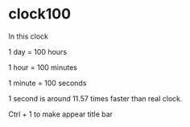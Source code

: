# clock100
In this clock

1 day = 100 hours

1 hour = 100 minutes

1 minute = 100 seconds

1 second is around 11.57 times faster than real clock.



Ctrl + 1 to make appear title bar
